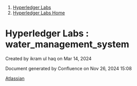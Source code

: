 1. [Hyperledger Labs](index.html)
2. [Hyperledger Labs Home](Hyperledger-Labs-Home_20283400.html)

# Hyperledger Labs : water\_management\_system

Created by ikram ul haq on Mar 14, 2024

Document generated by Confluence on Nov 26, 2024 15:08

[Atlassian](http://www.atlassian.com/)
